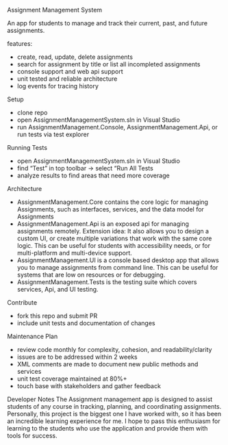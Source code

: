 Assignment Management System

An app for students to manage and track their current, past, and future assignments.

features:
- create, read, update, delete assignments
- search for assignment by title or list all incompleted assignments
- console support and web api support
- unit tested and reliable architecture
- log events for tracing history

Setup
- clone repo
- open AssignmentManagementSystem.sln in Visual Studio
- run AssignmentManagement.Console, AssignmentManagement.Api, or run tests via test explorer

Running Tests
- open AssignmentManagementSystem.sln in Visual Studio
- find “Test” in top toolbar -> select “Run All Tests
- analyze results to find areas that need more coverage

Architecture
- AssignmentManagement.Core contains the core logic for managing Assignments, such as interfaces, services, and the data model for Assignments
- AssignmentManagement.Api is an exposed api for managing assignments remotely. Extension idea: It also allows you to design a custom UI, or create multiple variations that work with the same core logic. This can be useful for students with accessibility needs, or for multi-platform and multi-device support.
- AssignmentManagement.UI is a console based desktop app that allows you to manage assignments from command line. This can be useful for systems that are low on resources or for debugging.
- AssignmentManagement.Tests is the testing suite which covers services, Api, and UI testing.

Contribute
- fork this repo and submit PR
- include unit tests and documentation of changes

Maintenance Plan
- review code monthly for complexity, cohesion, and readability/clarity
- issues are to be addressed within 2 weeks
- XML comments are made to document new public methods and services
- unit test coverage maintained at 80%+
- touch base with stakeholders and gather feedback 

Developer Notes
The Assignment management app is designed to assist students of any course in tracking, planning, and coordinating assignments. Personally, this project is the biggest one I have worked with, so it has been an incredible learning experience for me. I hope to pass this enthusiasm for learning to the students who use the application and provide them with tools for success.

